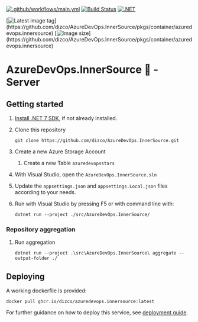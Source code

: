 [![.github/workflows/main.yml](https://github.com/dizco/AzureDevOps.InnerSource/actions/workflows/main.yml/badge.svg)](https://github.com/dizco/AzureDevOps.InnerSource/actions/workflows/main.yml) [![Build Status](https://dev.azure.com/gabrielbourgault/Kiosoft/_apis/build/status%2Fdizco.AzureDevOps.InnerSource%20Server?branchName=master)](https://dev.azure.com/gabrielbourgault/Kiosoft/_build/latest?definitionId=24&branchName=master) [![.NET](https://img.shields.io/badge/-7.0-512BD4?logo=.net)](https://dotnet.microsoft.com/)

[![Latest image tag](https://ghcr-badge.egpl.dev/dizco/azuredevops.innersource/latest_tag?trim=major&label=latest%20image&ignore=pr-*)](https://github.com/dizco/AzureDevOps.InnerSource/pkgs/container/azuredevops.innersource) [![Image size](https://ghcr-badge.egpl.dev/dizco/azuredevops.innersource/size?trim=major&label=image%20size&ignore=pr-*)](https://github.com/dizco/AzureDevOps.InnerSource/pkgs/container/azuredevops.innersource)

# AzureDevOps.InnerSource :star2: - Server

## Getting started
1. [Install .NET 7 SDK](https://dotnet.microsoft.com/en-us/download/dotnet/7.0), if not already installed.
1. Clone this repository
   ```
   git clone https://github.com/dizco/AzureDevOps.InnerSource.git
   ```

1. Create a new Azure Storage Account
   1. Create a new Table `azuredevopsstars`

1. With Visual Studio, open the `AzureDevOps.InnerSource.sln`
1. Update the `appsettings.json` and `appsettings.Local.json` files according to your needs.
1. Run with Visual Studio by pressing F5 or with command line with:
   ```shell
   dotnet run --project ./src/AzureDevOps.InnerSource/
   ```

### Repository aggregation
1. Run aggregation
   ```shell
   dotnet run --project .\src\AzureDevOps.InnerSource\ aggregate --output-folder ./
   ```

## Deploying
A working dockerfile is provided:
```
docker pull ghcr.io/dizco/azuredevops.innersource:latest
```

For further guidance on how to deploy this service, see [deployment guide](docs/deploy.md).